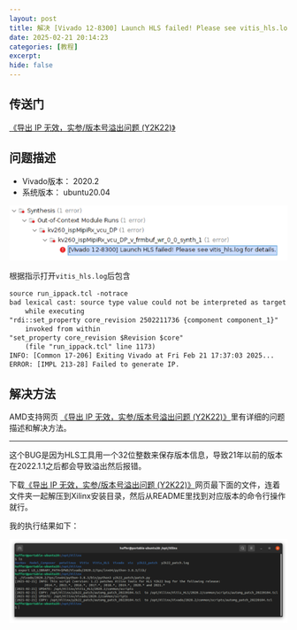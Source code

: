 ```yaml
---
layout: post
title: 解决 [Vivado 12-8300] Launch HLS failed! Please see vitis_hls.log for details.
date: 2025-02-21 20:14:23
categories: [教程]
excerpt: 
hide: false
---
```



## 传送门

[《导出 IP 无效，实参/版本号溢出问题 (Y2K22)》](https://adaptivesupport.amd.com/s/article/76960?language=zh_CN)

## 问题描述

- Vivado版本： 2020.2
- 系统版本：    ubuntu20.04

![alt text](./assets/vivado_error_[Vivado_12-8300]/error-message.png)

根据指示打开`vitis_hls.log`后包含

```
source run_ippack.tcl -notrace
bad lexical cast: source type value could not be interpreted as target
    while executing
"rdi::set_property core_revision 2502211736 {component component_1}"
    invoked from within
"set_property core_revision $Revision $core"
    (file "run_ippack.tcl" line 1173)
INFO: [Common 17-206] Exiting Vivado at Fri Feb 21 17:37:03 2025...
ERROR: [IMPL 213-28] Failed to generate IP.
```


## 解决方法

AMD支持网页 [《导出 IP 无效，实参/版本号溢出问题 (Y2K22)》](https://adaptivesupport.amd.com/s/article/76960?language=zh_CN)里有详细的问题描述和解决方法。

---

这个BUG是因为HLS工具用一个32位整数来保存版本信息，导致21年以前的版本在2022.1.1之后都会导致溢出然后报错。

下载[《导出 IP 无效，实参/版本号溢出问题 (Y2K22)》](https://adaptivesupport.amd.com/s/article/76960?language=zh_CN)网页最下面的文件，连着文件夹一起解压到Xilinx安装目录，然后从README里找到对应版本的命令行操作就行。

我的执行结果如下：

![执行结果](./assets/vivado_error_[Vivado_12-8300]/terminal_result.png)
